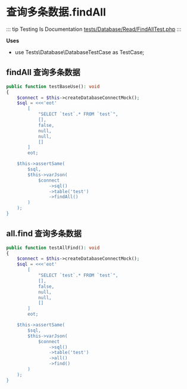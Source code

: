 # 查询多条数据.findAll

::: tip Testing Is Documentation
[tests/Database/Read/FindAllTest.php](https://github.com/hunzhiwange/framework/blob/master/tests/Database/Read/FindAllTest.php)
:::
    
**Uses**

 * use Tests\Database\DatabaseTestCase as TestCase;

## findAll 查询多条数据

``` php
public function testBaseUse(): void
{
    $connect = $this->createDatabaseConnectMock();
    $sql = <<<'eot'
        [
            "SELECT `test`.* FROM `test`",
            [],
            false,
            null,
            null,
            []
        ]
        eot;

    $this->assertSame(
        $sql,
        $this->varJson(
            $connect
                ->sql()
                ->table('test')
                ->findAll()
        )
    );
}
```
    
## all.find 查询多条数据

``` php
public function testAllFind(): void
{
    $connect = $this->createDatabaseConnectMock();
    $sql = <<<'eot'
        [
            "SELECT `test`.* FROM `test`",
            [],
            false,
            null,
            null,
            []
        ]
        eot;

    $this->assertSame(
        $sql,
        $this->varJson(
            $connect
                ->sql()
                ->table('test')
                ->all()
                ->find()
        )
    );
}
```